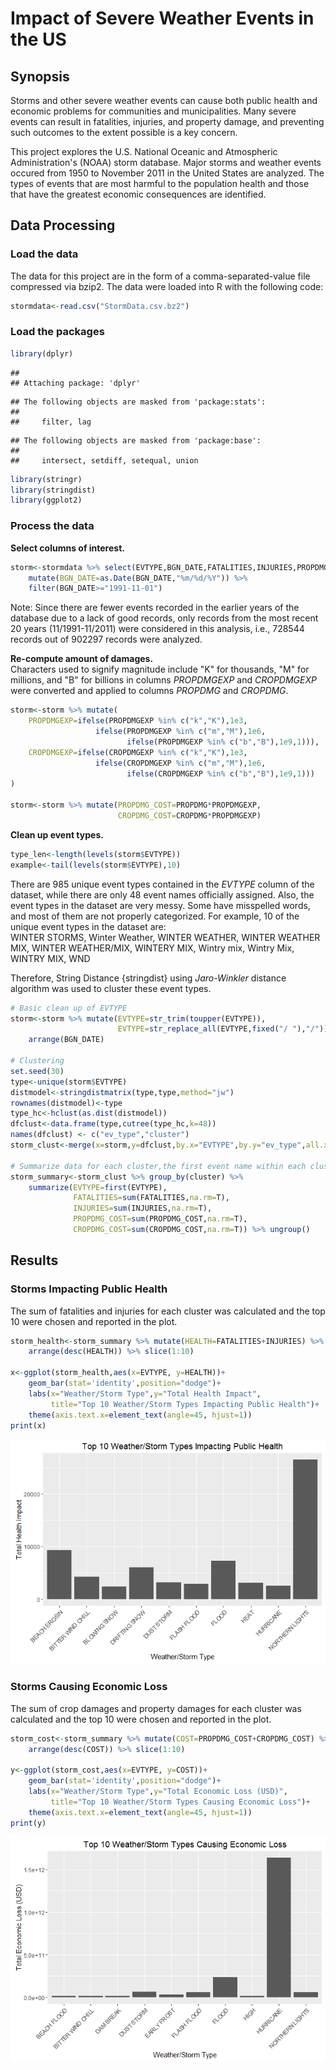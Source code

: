 # Impact of Severe Weather Events in the US


## Synopsis    
Storms and other severe weather events can cause both public health and economic problems for communities and municipalities. Many severe events can result in fatalities, injuries, and property damage, and preventing such outcomes to the extent possible is a key concern.  

This project explores the U.S. National Oceanic and Atmospheric Administration's (NOAA) storm database. Major storms and weather events occured from 1950 to November 2011 in the United States are analyzed. The types of events that are most harmful to the population health and those that have the greatest economic consequences are identified.


## Data Processing   

### Load the data
The data for this project are in the form of a comma-separated-value file compressed via bzip2. The data were loaded into R with the following code:      

```r
stormdata<-read.csv("StormData.csv.bz2")
```

### Load the packages  

```r
library(dplyr)
```

```
## 
## Attaching package: 'dplyr'
```

```
## The following objects are masked from 'package:stats':
## 
##     filter, lag
```

```
## The following objects are masked from 'package:base':
## 
##     intersect, setdiff, setequal, union
```

```r
library(stringr)
library(stringdist)
library(ggplot2)
```

### Process the data
**Select columns of interest.**  

```r
storm<-stormdata %>% select(EVTYPE,BGN_DATE,FATALITIES,INJURIES,PROPDMG:CROPDMGEXP) %>%
    mutate(BGN_DATE=as.Date(BGN_DATE,"%m/%d/%Y")) %>%
    filter(BGN_DATE>="1991-11-01")
```
Note: Since there are fewer events recorded in the earlier years of the database due to a lack of good records, only records from the most recent 20 years (11/1991-11/2011) were considered in this analysis, i.e., 728544 records out of 902297 records were analyzed.  

**Re-compute amount of damages.**  
Characters used to signify magnitude include "K" for thousands, "M" for millions, and "B" for billions in columns *PROPDMGEXP* and *CROPDMGEXP* were converted and applied to columns *PROPDMG* and *CROPDMG*. 

```r
storm<-storm %>% mutate(
    PROPDMGEXP=ifelse(PROPDMGEXP %in% c("k","K"),1e3,
                   ifelse(PROPDMGEXP %in% c("m","M"),1e6,
                          ifelse(PROPDMGEXP %in% c("b","B"),1e9,1))),
    CROPDMGEXP=ifelse(CROPDMGEXP %in% c("k","K"),1e3,
                   ifelse(CROPDMGEXP %in% c("m","M"),1e6,
                          ifelse(CROPDMGEXP %in% c("b","B"),1e9,1)))
)

storm<-storm %>% mutate(PROPDMG_COST=PROPDMG*PROPDMGEXP,
                        CROPDMG_COST=CROPDMG*PROPDMGEXP)
```

**Clean up event types.** 

```r
type_len<-length(levels(storm$EVTYPE))
example<-tail(levels(storm$EVTYPE),10)
```
There are 985 unique event types contained in the *EVTYPE* column of the dataset, while there are only 48 event names officially assigned. Also, the event types in the dataset are very messy. Some have misspelled words, and most of them are not properly categorized. For example, 10 of the unique event types in the dataset are:  
WINTER STORMS, Winter Weather, WINTER WEATHER, WINTER WEATHER MIX, WINTER WEATHER/MIX, WINTERY MIX, Wintry mix, Wintry Mix, WINTRY MIX, WND  

Therefore, String Distance {stringdist} using *Jaro-Winkler* distance algorithm was used to cluster these event types.   

```r
# Basic clean up of EVTYPE 
storm<-storm %>% mutate(EVTYPE=str_trim(toupper(EVTYPE)),
                        EVTYPE=str_replace_all(EVTYPE,fixed("/ "),"/")) %>%
    arrange(BGN_DATE)

# Clustering
set.seed(30)
type<-unique(storm$EVTYPE)
distmodel<-stringdistmatrix(type,type,method="jw")
rownames(distmodel)<-type
type_hc<-hclust(as.dist(distmodel))
dfclust<-data.frame(type,cutree(type_hc,k=48))
names(dfclust) <- c("ev_type","cluster")
storm_clust<-merge(x=storm,y=dfclust,by.x="EVTYPE",by.y="ev_type",all.x=T)
 
# Summarize data for each cluster,the first event name within each cluster is used to name that cluster
storm_summary<-storm_clust %>% group_by(cluster) %>% 
    summarize(EVTYPE=first(EVTYPE),
              FATALITIES=sum(FATALITIES,na.rm=T),
              INJURIES=sum(INJURIES,na.rm=T),
              PROPDMG_COST=sum(PROPDMG_COST,na.rm=T),
              CROPDMG_COST=sum(CROPDMG_COST,na.rm=T)) %>% ungroup()
```

## Results  

### Storms Impacting Public Health
The sum of fatalities and injuries for each cluster was calculated and the top 10 were chosen and reported in the plot.   

```r
storm_health<-storm_summary %>% mutate(HEALTH=FATALITIES+INJURIES) %>%
    arrange(desc(HEALTH)) %>% slice(1:10)

x<-ggplot(storm_health,aes(x=EVTYPE, y=HEALTH))+ 
    geom_bar(stat='identity',position="dodge")+
    labs(x="Weather/Storm Type",y="Total Health Impact",
         title="Top 10 Weather/Storm Types Impacting Public Health")+
    theme(axis.text.x=element_text(angle=45, hjust=1))
print(x)
```

![](report_files/figure-html/health-1.png)<!-- -->

### Storms Causing Economic Loss
The sum of crop damages and property damages for each cluster was calculated and the top 10 were chosen and reported in the plot.  

```r
storm_cost<-storm_summary %>% mutate(COST=PROPDMG_COST+CROPDMG_COST) %>%
    arrange(desc(COST)) %>% slice(1:10)

y<-ggplot(storm_cost,aes(x=EVTYPE, y=COST))+ 
    geom_bar(stat='identity',position="dodge")+
    labs(x="Weather/Storm Type",y="Total Economic Loss (USD)",
         title="Top 10 Weather/Storm Types Causing Economic Loss")+
    theme(axis.text.x=element_text(angle=45, hjust=1))
print(y)
```

![](report_files/figure-html/economy-1.png)<!-- -->



